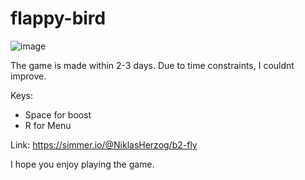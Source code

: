 # flappy-bird

![image](https://github.com/vanherzog/flappy-bird/assets/50580065/70706715-6211-4688-a925-8030591d3ece)

The game is made within 2-3 days. Due to time constraints, I couldnt improve.

Keys:
- Space for boost 
- R for Menu

Link: 
https://simmer.io/@NiklasHerzog/b2-fly

I hope you enjoy playing the game. 
